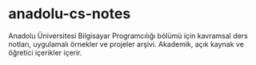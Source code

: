 # anadolu-cs-notes
Anadolu Üniversitesi Bilgisayar Programcılığı bölümü için kavramsal ders notları, uygulamalı örnekler ve projeler arşivi. Akademik, açık kaynak ve öğretici içerikler içerir.
